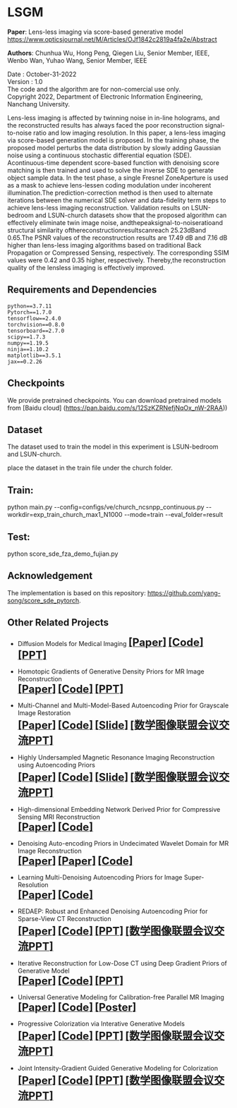 # LSGM
**Paper**: Lens-less imaging via score-based generative model https://www.opticsjournal.net/M/Articles/OJf1842c2819a4fa2e/Abstract

**Authors**: Chunhua Wu, Hong Peng, Qiegen Liu, Senior Member, IEEE, Wenbo Wan, Yuhao Wang, Senior Member, IEEE

Date : October-31-2022  
Version : 1.0  
The code and the algorithm are for non-comercial use only.  
Copyright 2022, Department of Electronic Information Engineering, Nanchang University. 


Lens-less imaging is affected by twinning noise in in-line holograms, and the reconstructed results has always faced the poor reconstruction signal-to-noise ratio and low imaging resolution. In this paper, a lens-less imaging via score-based generation model is proposed. In the training phase, the proposed model perturbs the data distribution by slowly adding Gaussian noise using a continuous stochastic differential equation (SDE). Acontinuous-time dependent score-based function with denoising score matching is then trained and used to solve the inverse SDE to generate object sample data. In the test phase, a single Fresnel ZoneAperture is used as a mask to achieve lens-lessen coding modulation under incoherent illumination.The prediction-correction method is then used to alternate iterations between the numerical SDE solver and data-fidelity term steps to achieve lens-less imaging reconstruction. Validation results on LSUN-bedroom and LSUN-church datasets show that the proposed algorithm can effectively eliminate twin image noise, andthepeaksignal-to-noiseratioand structural similarity ofthereconstructionresultscanreach 25.23dBand 0.65.The PSNR values of the reconstruction results are 17.49 dB and 7.16 dB higher than lens-less imaging algorithms based on traditional Back Propagation or Compressed Sensing, respectively. The corresponding SSIM values were 0.42 and 0.35 higher, respectively. Thereby,the reconstruction quality of the lensless imaging is effectively improved. 

## Requirements and Dependencies
    python==3.7.11
    Pytorch==1.7.0
    tensorflow==2.4.0
    torchvision==0.8.0
    tensorboard==2.7.0
    scipy==1.7.3
    numpy==1.19.5
    ninja==1.10.2
    matplotlib==3.5.1
    jax==0.2.26

## Checkpoints
We provide pretrained checkpoints. You can download pretrained models from  [Baidu cloud] (https://pan.baidu.com/s/12SzKZRNefjNqOx_nW-2RAA))

## Dataset

The dataset used to train the model in this experiment is  LSUN-bedroom and  LSUN-church.

place the dataset in the train file under the church folder.

## Train:

python main.py --config=configs/ve/church_ncsnpp_continuous.py  --workdir=exp_train_church_max1_N1000 --mode=train --eval_folder=result


## Test:

python score_sde_fza_demo_fujian.py

## Acknowledgement
The implementation is based on this repository: https://github.com/yang-song/score_sde_pytorch.


## Other Related Projects
  * Diffusion Models for Medical Imaging
[<font size=5>**[Paper]**</font>](https://github.com/yqx7150/Diffusion-Models-for-Medical-Imaging)   [<font size=5>**[Code]**</font>](https://github.com/yqx7150/Diffusion-Models-for-Medical-Imaging)   [<font size=5>**[PPT]**</font>](https://github.com/yqx7150/HKGM/tree/main/PPT)  
  * Homotopic Gradients of Generative Density Priors for MR Image Reconstruction  
[<font size=5>**[Paper]**</font>](https://ieeexplore.ieee.org/abstract/document/9435335)   [<font size=5>**[Code]**</font>](https://github.com/yqx7150/HGGDP)   [<font size=5>**[PPT]**</font>](https://github.com/yqx7150/HGGDP/tree/master/Slide)
  * Multi-Channel and Multi-Model-Based Autoencoding Prior for Grayscale Image Restoration  
[<font size=5>**[Paper]**</font>](https://ieeexplore.ieee.org/stamp/stamp.jsp?tp=&arnumber=8782831)  [<font size=5>**[Code]**</font>](https://github.com/yqx7150/MEDAEP)   [<font size=5>**[Slide]**</font>](https://github.com/yqx7150/EDAEPRec/tree/master/Slide)  [<font size=5>**[数学图像联盟会议交流PPT]**</font>](https://github.com/yqx7150/EDAEPRec/tree/master/Slide)

  * Highly Undersampled Magnetic Resonance Imaging Reconstruction using Autoencoding Priors  
[<font size=5>**[Paper]**</font>](https://cardiacmr.hms.harvard.edu/files/cardiacmr/files/liu2019.pdf)  [<font size=5>**[Code]**</font>](https://github.com/yqx7150/EDAEPRec)   [<font size=5>**[Slide]**</font>](https://github.com/yqx7150/EDAEPRec/tree/master/Slide) [<font size=5>**[数学图像联盟会议交流PPT]**</font>](https://github.com/yqx7150/EDAEPRec/tree/master/Slide)

  * High-dimensional Embedding Network Derived Prior for Compressive Sensing MRI Reconstruction  
 [<font size=5>**[Paper]**</font>](https://www.sciencedirect.com/science/article/abs/pii/S1361841520300815?via%3Dihub)   [<font size=5>**[Code]**</font>](https://github.com/yqx7150/EDMSPRec)
 
  * Denoising Auto-encoding Priors in Undecimated Wavelet Domain for MR Image Reconstruction  
[<font size=5>**[Paper]**</font>](https://www.sciencedirect.com/science/article/pii/S0925231221000990) [<font size=5>**[Paper]**</font>](https://arxiv.org/ftp/arxiv/papers/1909/1909.01108.pdf)  [<font size=5>**[Code]**</font>](https://github.com/yqx7150/WDAEPRec)
  
  * Learning Multi-Denoising Autoencoding Priors for Image Super-Resolution  
[<font size=5>**[Paper]**</font>](https://www.sciencedirect.com/science/article/pii/S1047320318302700)   [<font size=5>**[Code]**</font>](https://github.com/yqx7150/MDAEP-SR)

  * REDAEP: Robust and Enhanced Denoising Autoencoding Prior for Sparse-View CT Reconstruction  
[<font size=5>**[Paper]**</font>](https://ieeexplore.ieee.org/document/9076295)   [<font size=5>**[Code]**</font>](https://github.com/yqx7150/REDAEP)   [<font size=5>**[PPT]**</font>](https://github.com/yqx7150/HGGDP/tree/master/Slide)  [<font size=5>**[数学图像联盟会议交流PPT]**</font>](https://github.com/yqx7150/EDAEPRec/tree/master/Slide)

  * Iterative Reconstruction for Low-Dose CT using Deep Gradient Priors of Generative Model  
[<font size=5>**[Paper]**</font>](https://ieeexplore.ieee.org/abstract/document/9703672)   [<font size=5>**[Code]**</font>](https://github.com/yqx7150/EASEL)   [<font size=5>**[PPT]**</font>](https://github.com/yqx7150/HGGDP/tree/master/Slide)

  * Universal Generative Modeling for Calibration-free Parallel MR Imaging  
[<font size=5>**[Paper]**</font>](https://biomedicalimaging.org/2022/)   [<font size=5>**[Code]**</font>](https://github.com/yqx7150/UGM-PI)   [<font size=5>**[Poster]**</font>](https://github.com/yqx7150/UGM-PI/blob/main/paper%20%23160-Poster.pdf)

* Progressive Colorization via Interative Generative Models  
[<font size=5>**[Paper]**</font>](https://ieeexplore.ieee.org/document/9258392)   [<font size=5>**[Code]**</font>](https://github.com/yqx7150/iGM)   [<font size=5>**[PPT]**</font>](https://github.com/yqx7150/HGGDP/tree/master/Slide)  [<font size=5>**[数学图像联盟会议交流PPT]**</font>](https://github.com/yqx7150/EDAEPRec/tree/master/Slide)

* Joint Intensity-Gradient Guided Generative Modeling for Colorization
[<font size=5>**[Paper]**</font>](https://arxiv.org/abs/2012.14130)   [<font size=5>**[Code]**</font>](https://github.com/yqx7150/JGM)   [<font size=5>**[PPT]**</font>](https://github.com/yqx7150/HGGDP/tree/master/Slide)  [<font size=5>**[数学图像联盟会议交流PPT]**</font>](https://github.com/yqx7150/EDAEPRec/tree/master/Slide)

